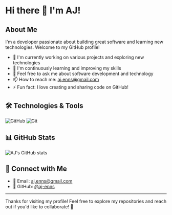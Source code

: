 # Hi there 👋 I'm AJ!

## About Me

I'm a developer passionate about building great software and learning new technologies. Welcome to my GitHub profile!

- 🔭 I'm currently working on various projects and exploring new technologies
- 🌱 I'm continuously learning and improving my skills
- 💬 Feel free to ask me about software development and technology
- 📫 How to reach me: aj.enns@gmail.com
- ⚡ Fun fact: I love creating and sharing code on GitHub!

## 🛠️ Technologies & Tools

![GitHub](https://img.shields.io/badge/-GitHub-181717?style=flat-square&logo=github)
![Git](https://img.shields.io/badge/-Git-F05032?style=flat-square&logo=git&logoColor=white)

## 📊 GitHub Stats

![AJ's GitHub stats](https://github-readme-stats.vercel.app/api?username=aj-enns&show_icons=true&theme=default)

## 🔗 Connect with Me

- 📧 Email: aj.enns@gmail.com
- 💼 GitHub: [@aj-enns](https://github.com/aj-enns)

---

Thanks for visiting my profile! Feel free to explore my repositories and reach out if you'd like to collaborate! 🚀
